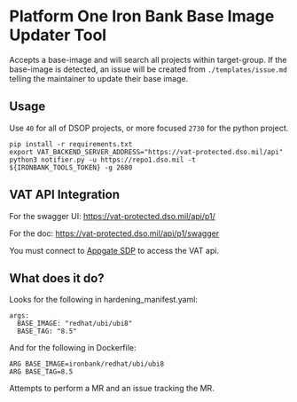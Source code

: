 # Platform One Iron Bank Base Image Updater Tool

Accepts a base-image and will search all projects within target-group. If the base-image
is detected, an issue will be created from `./templates/issue.md` telling the maintainer
to update their base image.

## Usage

Use `40` for all of DSOP projects, or more focused `2730` for the python project.

```shell
pip install -r requirements.txt
export VAT_BACKEND_SERVER_ADDRESS="https://vat-protected.dso.mil/api"
python3 notifier.py -u https://repo1.dso.mil -t ${IRONBANK_TOOLS_TOKEN} -g 2680
```

## VAT API Integration

For the swagger UI: https://vat-protected.dso.mil/api/p1/

For the doc: https://vat-protected.dso.mil/api/p1/swagger

You must connect to [Appgate SDP](https://confluence.il2.dso.mil/display/P1/Platform+One+CNAP+AppGate+SDP+Client) to access the VAT api.

## What does it do?

Looks for the following in hardening_manifest.yaml:

```
args:
  BASE_IMAGE: "redhat/ubi/ubi8"
  BASE_TAG: "8.5"
```

And for the following in Dockerfile:

```
ARG BASE_IMAGE=ironbank/redhat/ubi/ubi8
ARG BASE_TAG=8.5
```

Attempts to perform a MR and an issue tracking the MR.

